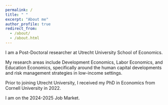 ```yaml
---
permalink: /
title: " "
excerpt: "About me"
author_profile: true
redirect_from: 
  - /about/
  - /about.html
---
```

I am a Post-Doctoral researcher at Utrecht University School of Economics.

My research areas include Development Economics, Labor Economics, and Education Economics, specifically around the human capital developments and risk management strategies in low-income settings.

Prior to joining Utrecht University, I received my PhD in Economics from Cornell University in 2022. 

I am on the 2024-2025 Job Market.

